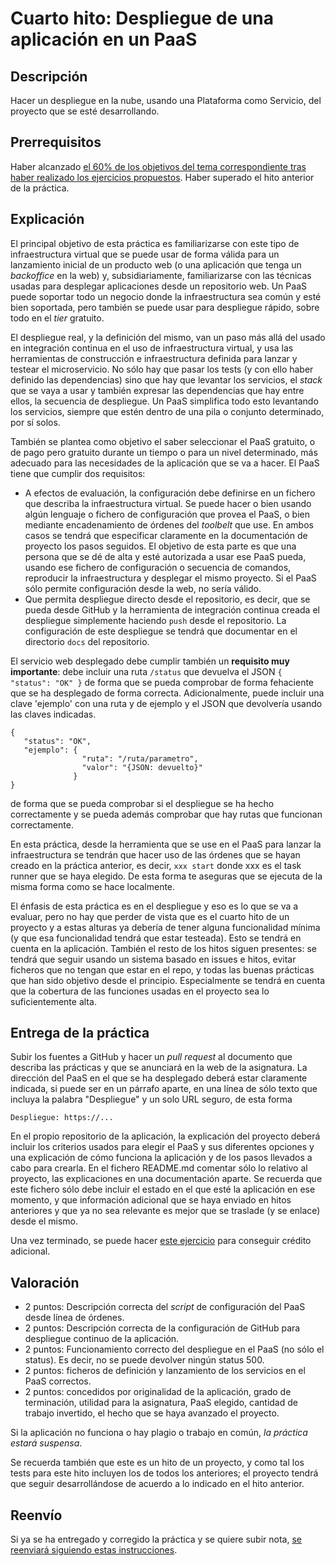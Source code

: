 # Cuarto hito: Despliegue de una aplicación en un PaaS

## Descripción

Hacer un despliegue en la nube, usando una Plataforma como Servicio,
del proyecto que se esté desarrollando.

## Prerrequisitos

Haber alcanzado
[el 60% de los objetivos del tema correspondiente tras haber realizado los ejercicios propuestos](../temas/PaaS.md). Haber superado el hito anterior de la práctica.

## Explicación

El principal objetivo de esta práctica es familiarizarse con este tipo
de infraestructura virtual que se puede usar de forma válida para un
lanzamiento inicial de un producto web (o una aplicación que tenga un
*backoffice* en la web) y, subsidiariamente, familiarizarse con las
técnicas usadas para desplegar aplicaciones desde un repositorio
web. Un PaaS puede soportar todo un negocio donde la infraestructura
sea común y esté bien soportada, pero también se puede usar para
despliegue rápido, sobre todo en el *tier* gratuito.

El despliegue real, y la definición del mismo, van un paso más allá
del usado en integración continua en el uso de infraestructura
virtual, y usa las herramientas de construcción e infraestructura
definida para lanzar y testear el microservicio. No sólo hay que pasar
los tests (y con ello haber definido las dependencias) sino que hay
que levantar los servicios, el *stack* que se vaya a usar y también
expresar las dependencias que hay entre ellos, la secuencia de
despliegue. Un PaaS simplifica todo esto levantando los servicios,
siempre que estén dentro de una pila o conjunto determinado, por sí
solos.

También se plantea como objetivo el saber seleccionar el PaaS
gratuito, o de pago pero gratuito durante un tiempo o para un nivel
determinado, más adecuado para las necesidades de la aplicación que se
va a hacer. El PaaS tiene que cumplir dos requisitos:

* A efectos de evaluación, la configuración debe definirse en un
  fichero que describa la infraestructura virtual. Se puede hacer o
  bien usando algún lenguaje o fichero de configuración que provea el
  PaaS, o bien mediante encadenamiento de órdenes del *toolbelt* que
  use. En ambos casos se tendrá que especificar claramente en la
  documentación de proyecto los pasos seguidos. El objetivo de esta
  parte es que una persona que se dé de alta y esté autorizada a usar
  ese PaaS pueda, usando ese fichero de configuración o secuencia de
  comandos, reproducir la infraestructura y desplegar el mismo
  proyecto. Si el PaaS sólo permite configuración desde la web, no
  sería válido.
* Que permita despliegue directo desde el repositorio, es decir, que
  se pueda desde GitHub y la herramienta de integración continua
  creada el despliegue simplemente haciendo `push` desde el
  repositorio. La configuración de este despliegue se tendrá que
  documentar en el directorio `docs` del repositorio.

El servicio web desplegado debe cumplir también un **requisito muy
importante**: debe incluir una ruta `/status` que devuelva el JSON `{
"status": "OK" }` de forma que se pueda comprobar de forma fehaciente
que se ha desplegado de forma correcta. Adicionalmente, puede incluir
una clave 'ejemplo' con una ruta y de ejemplo y el JSON que devolvería
usando las claves indicadas.

```
{
   "status": "OK",
   "ejemplo": {
                "ruta": "/ruta/parametro",
                "valor": "{JSON: devuelto}"
              }
}
```

de forma que se pueda comprobar si el despliegue se ha hecho
correctamente y se pueda además comprobar que hay rutas que funcionan
correctamente.

En esta práctica, desde la herramienta que se use en el PaaS para
lanzar la infraestructura se tendrán que hacer uso de las órdenes que
se hayan creado en la práctica anterior, es decir, `xxx start` donde
xxx es el task runner que se haya elegido. De esta forma te aseguras
que se ejecuta de la misma forma como se hace localmente.

El énfasis de esta práctica es en el despliegue y eso es lo que se va
a evaluar, pero no hay que perder de vista que es el cuarto hito de un
proyecto y a estas alturas ya debería de tener alguna funcionalidad
mínima (y que esa funcionalidad tendrá que estar testeada). Esto se
tendrá en cuenta en la aplicación. También el resto de
los hitos siguen presentes: se tendrá que seguir usando un sistema
basado en issues e hitos, evitar ficheros que no tengan que estar en
el repo, y todas las buenas prácticas que han sido objetivo desde el
principio. Especialmente se tendrá en cuenta que la cobertura de las
funciones usadas en el proyecto sea lo suficientemente alta.

## Entrega de la práctica

Subir los fuentes a GitHub y hacer un *pull request* al documento que
describa las prácticas y que se anunciará en la web de la
asignatura. La dirección del PaaS en el que se ha desplegado deberá
estar claramente indicada, si puede ser en un párrafo aparte, en una
línea de sólo texto que incluya la palabra "Despliegue" y un solo URL seguro, de esta forma

    Despliegue: https://...

En el propio repositorio de la aplicación, la explicación del proyecto
deberá incluir los criterios usados para elegir el PaaS y sus
diferentes opciones y una explicación de cómo
funciona la aplicación y de los pasos llevados a cabo para crearla. En
el fichero README.md comentar sólo lo relativo al proyecto, las
explicaciones en una documentación aparte. Se recuerda que este fichero sólo debe incluir el estado en el que esté la aplicación en ese momento, y que información adicional que se haya enviado en hitos anteriores y que ya no sea relevante es mejor que se traslade (y se enlace) desde el mismo.

Una vez terminado, se puede hacer [este ejercicio](3.5.tests.md) para
conseguir crédito adicional.

## Valoración

* 2 puntos: Descripción correcta del *script*  de configuración del PaaS desde línea de órdenes.
* 2 puntos: Descripción correcta de la configuración de GitHub para despliegue continuo de la aplicación.
* 2 puntos: Funcionamiento correcto del despliegue en el PaaS (no sólo
  el status). Es decir, no se puede devolver ningún status 500.
* 2 puntos: ficheros de definición y lanzamiento de los servicios en el PaaS correctos.
* 2 puntos: concedidos por originalidad de la aplicación, grado de
  terminación, utilidad para la asignatura, PaaS elegido, cantidad de
  trabajo invertido, el hecho que se haya avanzado el proyecto.

 Si la aplicación no funciona o hay plagio o trabajo en común, *la
  práctica estará suspensa*.

Se recuerda también que este es un hito de un proyecto, y como tal los
tests para este hito incluyen los de todos los anteriores; el proyecto
tendrá que seguir desarrollándose de acuerdo a lo indicado en el hito
anterior.

## Reenvío

Si ya se ha entregado y corregido la
práctica y se quiere subir nota, [se reenviará siguiendo estas instrucciones](Reenvios.md).

